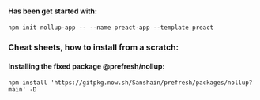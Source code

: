 #### Has been get started with: 

```
npm init nollup-app -- --name preact-app --template preact
```

### Cheat sheets, how to install from a scratch:


#### Installing the fixed package @prefresh/nollup:

```
npm install 'https://gitpkg.now.sh/Sanshain/prefresh/packages/nollup?main' -D
```